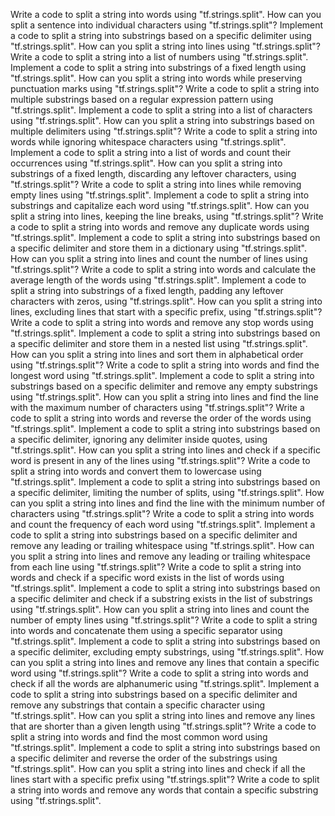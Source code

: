 Write a code to split a string into words using "tf.strings.split".
How can you split a sentence into individual characters using "tf.strings.split"?
Implement a code to split a string into substrings based on a specific delimiter using "tf.strings.split".
How can you split a string into lines using "tf.strings.split"?
Write a code to split a string into a list of numbers using "tf.strings.split".
Implement a code to split a string into substrings of a fixed length using "tf.strings.split".
How can you split a string into words while preserving punctuation marks using "tf.strings.split"?
Write a code to split a string into multiple substrings based on a regular expression pattern using "tf.strings.split".
Implement a code to split a string into a list of characters using "tf.strings.split".
How can you split a string into substrings based on multiple delimiters using "tf.strings.split"?
Write a code to split a string into words while ignoring whitespace characters using "tf.strings.split".
Implement a code to split a string into a list of words and count their occurrences using "tf.strings.split".
How can you split a string into substrings of a fixed length, discarding any leftover characters, using "tf.strings.split"?
Write a code to split a string into lines while removing empty lines using "tf.strings.split".
Implement a code to split a string into substrings and capitalize each word using "tf.strings.split".
How can you split a string into lines, keeping the line breaks, using "tf.strings.split"?
Write a code to split a string into words and remove any duplicate words using "tf.strings.split".
Implement a code to split a string into substrings based on a specific delimiter and store them in a dictionary using "tf.strings.split".
How can you split a string into lines and count the number of lines using "tf.strings.split"?
Write a code to split a string into words and calculate the average length of the words using "tf.strings.split".
Implement a code to split a string into substrings of a fixed length, padding any leftover characters with zeros, using "tf.strings.split".
How can you split a string into lines, excluding lines that start with a specific prefix, using "tf.strings.split"?
Write a code to split a string into words and remove any stop words using "tf.strings.split".
Implement a code to split a string into substrings based on a specific delimiter and store them in a nested list using "tf.strings.split".
How can you split a string into lines and sort them in alphabetical order using "tf.strings.split"?
Write a code to split a string into words and find the longest word using "tf.strings.split".
Implement a code to split a string into substrings based on a specific delimiter and remove any empty substrings using "tf.strings.split".
How can you split a string into lines and find the line with the maximum number of characters using "tf.strings.split"?
Write a code to split a string into words and reverse the order of the words using "tf.strings.split".
Implement a code to split a string into substrings based on a specific delimiter, ignoring any delimiter inside quotes, using "tf.strings.split".
How can you split a string into lines and check if a specific word is present in any of the lines using "tf.strings.split"?
Write a code to split a string into words and convert them to lowercase using "tf.strings.split".
Implement a code to split a string into substrings based on a specific delimiter, limiting the number of splits, using "tf.strings.split".
How can you split a string into lines and find the line with the minimum number of characters using "tf.strings.split"?
Write a code to split a string into words and count the frequency of each word using "tf.strings.split".
Implement a code to split a string into substrings based on a specific delimiter and remove any leading or trailing whitespace using "tf.strings.split".
How can you split a string into lines and remove any leading or trailing whitespace from each line using "tf.strings.split"?
Write a code to split a string into words and check if a specific word exists in the list of words using "tf.strings.split".
Implement a code to split a string into substrings based on a specific delimiter and check if a substring exists in the list of substrings using "tf.strings.split".
How can you split a string into lines and count the number of empty lines using "tf.strings.split"?
Write a code to split a string into words and concatenate them using a specific separator using "tf.strings.split".
Implement a code to split a string into substrings based on a specific delimiter, excluding empty substrings, using "tf.strings.split".
How can you split a string into lines and remove any lines that contain a specific word using "tf.strings.split"?
Write a code to split a string into words and check if all the words are alphanumeric using "tf.strings.split".
Implement a code to split a string into substrings based on a specific delimiter and remove any substrings that contain a specific character using "tf.strings.split".
How can you split a string into lines and remove any lines that are shorter than a given length using "tf.strings.split"?
Write a code to split a string into words and find the most common word using "tf.strings.split".
Implement a code to split a string into substrings based on a specific delimiter and reverse the order of the substrings using "tf.strings.split".
How can you split a string into lines and check if all the lines start with a specific prefix using "tf.strings.split"?
Write a code to split a string into words and remove any words that contain a specific substring using "tf.strings.split".